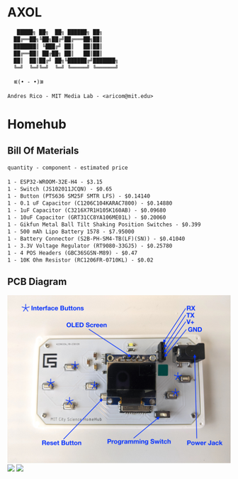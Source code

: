 # AXOL

```
   █████╗ ██╗  ██╗ ██████╗ ██╗     
  ██╔══██╗╚██╗██╔╝██╔═══██╗██║     
  ███████║ ╚███╔╝ ██║   ██║██║     
  ██╔══██║ ██╔██╗ ██║   ██║██║     
  ██║  ██║██╔╝ ██╗╚██████╔╝███████╗
  ╚═╝  ╚═╝╚═╝  ╚═╝ ╚═════╝ ╚══════╝

  ᓬ(• - •)ᕒ

Andres Rico - MIT Media Lab - <aricom@mit.edu>

```

<h1>Homehub </h1>

<h2>Bill Of Materials</h2>

```
quantity - component - estimated price

1 - ESP32-WROOM-32E-H4 - $3.15
1 - Switch (JS102011JCQN) - $0.65
1 - Button (PTS636 SM25F SMTR LFS) - $0.14140
1 - 0.1 uF Capacitor (C1206C104KARAC7800) - $0.14880	
1 - 1uF Capacitor (C3216X7R1H105K160AB) - $0.09680	
1 - 10uF Capacitor (GRT31CC8YA106ME01L) - $0.20060	
1 - Gikfun Metal Ball Tilt Shaking Position Switches - $0.399
1 - 500 mAh Lipo Battery 1578 - $7.95000	
1 - Battery Connector (S2B-PH-SM4-TB(LF)(SN)) - $0.41040	
1 - 3.3V Voltage Regulator (RT9080-33GJ5) - $0.25780	
1 - 4 POS Headers (GBC36SGSN-M89) - $0.47
1 - 10K Ohm Resistor (RC1206FR-0710KL) - $0.02

```

<h2>PCB Diagram</h2>

<img src="../images/homehub_diagram.jpeg">
<img src="../images/homehub_schematic.png">
<img src="../images/homehub_board.png">